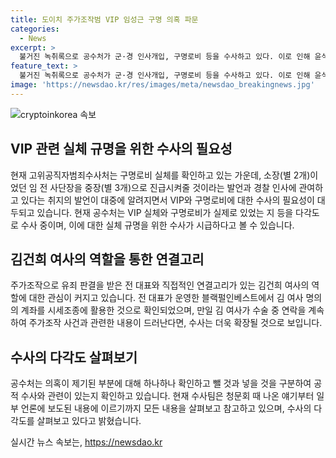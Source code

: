 ```yaml
---
title: 도이치 주가조작범 VIP 임성근 구명 의혹 파문
categories:
  - News
excerpt: >
  불거진 녹취록으로 공수처가 군·경 인사개입, 구명로비 등을 수사하고 있다. 이로 인해 윤석열 대통령과 김건희 여사에 대한 관심이 고조되었다. 특히, 블랙펄인베스트와의 연결고리, VIP로 언급된 김계환 해병대 사령관에 대한 의혹이 더해지고 있다. 이에 정치권 사이에서 갈등이 고조되고 있으며, 야당은 녹취록을 스모킹 건으로 규정하고 있다. 이에 대한 여당과 야당의 입장 차이로 논란이 되고 있으며, 공수처는 구명로비 등을 확인하기 위해 다각도로 수사할 예정이다.
feature_text: >
  불거진 녹취록으로 공수처가 군·경 인사개입, 구명로비 등을 수사하고 있다. 이로 인해 윤석열 대통령과 김건희 여사에 대한 관심이 고조되었다. 특히, 블랙펄인베스트와의 연결고리, VIP로 언급된 김계환 해병대 사령관에 대한 의혹이 더해지고 있다. 이에 정치권 사이에서 갈등이 고조되고 있으며, 야당은 녹취록을 스모킹 건으로 규정하고 있다. 이에 대한 여당과 야당의 입장 차이로 논란이 되고 있으며, 공수처는 구명로비 등을 확인하기 위해 다각도로 수사할 예정이다.
image: 'https://newsdao.kr/res/images/meta/newsdao_breakingnews.jpg'
---
```


<p><img src="https://newsdao.kr/res/images/meta/newsdao_breakingnews.jpg" alt="cryptoinkorea 속보" /></p>

<h2 data-ke-size="size26">VIP 관련 실체 규명을 위한 수사의 필요성</h2>

<p data-ke-size="size16">현재 고위공직자범죄수사처는 구명로비 실체를 확인하고 있는 가운데, 소장(별 2개)이었던 임 전 사단장을 중장(별 3개)으로 진급시켜줄 것이라는 발언과 경찰 인사에 관여하고 있다는 취지의 발언이 대중에 알려지면서 VIP와 구명로비에 대한 수사의 필요성이 대두되고 있습니다. 현재 공수처는 VIP 실체와 구명로비가 실제로 있었는 지 등을 다각도로 수사 중이며, 이에 대한 실체 규명을 위한 수사가 시급하다고 볼 수 있습니다.</p>

<h2 data-ke-size="size26">김건희 여사의 역할을 통한 연결고리</h2>

<p data-ke-size="size16">주가조작으로 유죄 판결을 받은 전 대표와 직접적인 연결고리가 있는 김건희 여사의 역할에 대한 관심이 커지고 있습니다. 전 대표가 운영한 블랙펄인베스트에서 김 여사 명의의 계좌를 시세조종에 활용한 것으로 확인되었으며, 만일 김 여사가 수술 중 연락을 계속하여 주가조작 사건과 관련한 내용이 드러난다면, 수사는 더욱 확장될 것으로 보입니다.</p>

<h2 data-ke-size="size26">수사의 다각도 살펴보기</h2>

<p data-ke-size="size16">공수처는 의혹이 제기된 부분에 대해 하나하나 확인하고 뺄 것과 넣을 것을 구분하여 공적 수사와 관련이 있는지 확인하고 있습니다. 현재 수사팀은 청문회 때 나온 얘기부터 일부 언론에 보도된 내용에 이르기까지 모든 내용을 살펴보고 참고하고 있으며, 수사의 다각도를 살펴보고 있다고 밝혔습니다.</p>
실시간 뉴스 속보는, <a href="https://newsdao.kr" rel="dofollow">https://newsdao.kr</a>


